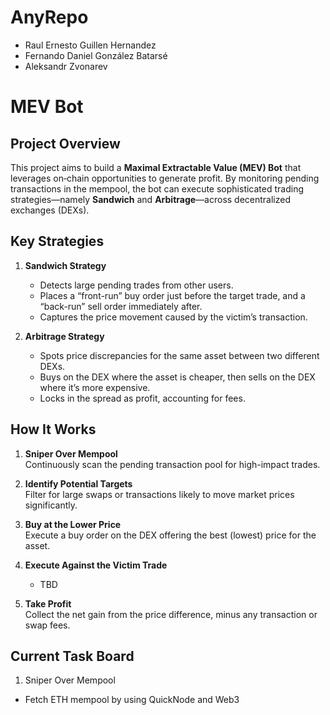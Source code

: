 # AnyRepo

- Raul Ernesto Guillen Hernandez
- Fernando Daniel González Batarsé
- Aleksandr Zvonarev


# MEV Bot

## Project Overview
This project aims to build a **Maximal Extractable Value (MEV) Bot** that leverages on‐chain opportunities to generate profit. By monitoring pending transactions in the mempool, the bot can execute sophisticated trading strategies—namely **Sandwich** and **Arbitrage**—across decentralized exchanges (DEXs).

## Key Strategies
1. **Sandwich Strategy**  
   - Detects large pending trades from other users.  
   - Places a “front-run” buy order just before the target trade, and a “back-run” sell order immediately after.  
   - Captures the price movement caused by the victim’s transaction.

2. **Arbitrage Strategy**  
   - Spots price discrepancies for the same asset between two different DEXs.  
   - Buys on the DEX where the asset is cheaper, then sells on the DEX where it’s more expensive.  
   - Locks in the spread as profit, accounting for fees.

## How It Works
1. **Sniper Over Mempool**  
   Continuously scan the pending transaction pool for high-impact trades.

2. **Identify Potential Targets**  
   Filter for large swaps or transactions likely to move market prices significantly.

3. **Buy at the Lower Price**  
   Execute a buy order on the DEX offering the best (lowest) price for the asset.

4. **Execute Against the Victim Trade**  
   - TBD

5. **Take Profit**  
   Collect the net gain from the price difference, minus any transaction or swap fees.

## Current Task Board
1. Sniper Over Mempool
- Fetch ETH mempool by using QuickNode and Web3
